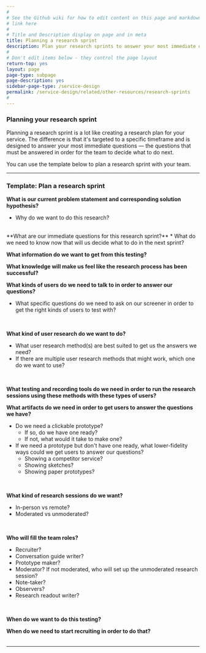 ```yaml
---
#
# See the Github wiki for how to edit content on this page and markdown styles you can use:
# link here
#
# Title and Description display on page and in meta
title: Planning a research sprint
description: Plan your research sprints to answer your most immediate questions.
#
# Don't edit items below - they control the page layout
return-top: yes
layout: page
page-type: subpage
page-description: yes
sidebar-page-type: /service-design
permalink: /service-design/related/other-resources/research-sprints
#
---
```


### Planning your research sprint
Planning a research sprint is a lot like creating a research plan for your service. The difference is that it's targeted to a specific timeframe and is designed to answer your most immediate questions &mdash; the questions that must be answered in order for the team to decide what to do next.

You can use the template below to plan a research sprint with your team.

<hr>

### Template: Plan a research sprint

**What is our current problem statement and corresponding solution hypothesis?**
* Why do we want to do this research?

<br/>
**What are our immediate questions for this research sprint?**
  * What do we need to know now that will us decide what to do in the next sprint?
<br/>

**What information do we want to get from this testing?**
<br/>

**What knowledge will make us feel like the research process has been successful?**
<br/>

**What kinds of users do we need to talk to in order to answer our questions?**
  * What specific questions do we need to ask on our screener in order to get the right kinds of users to test with?
<br/>

**What kind of user research do we want to do?**
  * What user research method(s) are best suited to get us the answers we need?
  * If there are multiple user research methods that might work, which one do we want to use?
<br/>

**What testing and recording tools do we need in order to run the research sessions using these methods with these types of users?**
<br/>

**What artifacts do we need in order to get users to answer the questions we have?**
  * Do we need a clickable prototype?
      * If so, do we have one ready?
      * If not, what would it take to make one?
  * If we need a prototype but don't have one ready, what lower-fidelity ways could we get users to answer our questions?
      * Showing a competitor service?
      * Showing sketches?
      * Showing paper prototypes?
<br/>

**What kind of research sessions do we want?**
  * In-person vs remote?
  * Moderated vs unmoderated?
<br/>

**Who will fill the team roles?**
  * Recruiter?
  * Conversation guide writer?
  * Prototype maker?
  * Moderator? If not moderated, who will set up the unmoderated research session?  
  * Note-taker?
  * Observers?
  * Research readout writer?
<br/>

**When do we want to do this testing?**
<br/>

**When do we need to start recruiting in order to do that?**
<br/><br/>

<hr>
